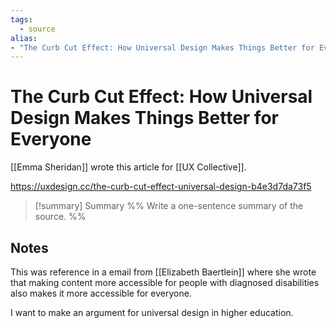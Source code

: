```yaml
---
tags:
  - source
alias: 
- "The Curb Cut Effect: How Universal Design Makes Things Better for Everyone"
---
```

# The Curb Cut Effect: How Universal Design Makes Things Better for Everyone
[[Emma Sheridan]] wrote this article for [[UX Collective]].

<https://uxdesign.cc/the-curb-cut-effect-universal-design-b4e3d7da73f5>

> [!summary] Summary
> %% Write a one-sentence summary of the source. %%

## Notes
This was reference in a email from [[Elizabeth Baertlein]] where she wrote that making content more accessible for people with diagnosed disabilities also makes it more accessible for everyone.

I want to make an argument for universal design in higher education.
